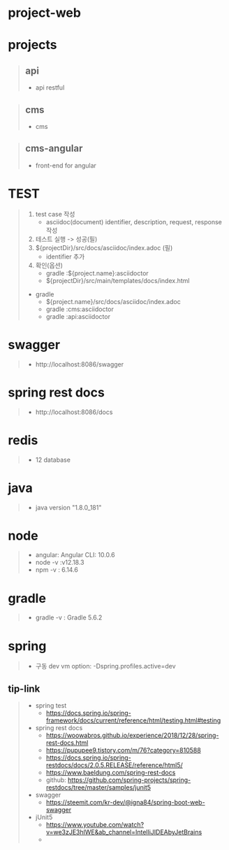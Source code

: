 project-web
===

# projects

> ## api
> - api restful

> ## cms
> - cms

> ## cms-angular
> - front-end for angular


# TEST
> 1. test case 작성
>    - asciidoc(document) identifier, description, request, response 작성
> 2. 테스트 실행 -> 성공(필)
> 3. ${projectDir}/src/docs/asciidoc/index.adoc   (필)
>     -  identifier 추가
> 4. 확인(옵션)
>     - gradle :${project.name}:asciidoctor
>     - ${projectDir}/src/main/templates/docs/index.html
>     
> - gradle
>   - ${project.name}/src/docs/asciidoc/index.adoc
>   -  gradle :cms:asciidoctor
>   -  gradle :api:asciidoctor


# swagger
> - http://localhost:8086/swagger


# spring rest docs
> - http://localhost:8086/docs

# redis
> - 12 database

# java
> - java version "1.8.0_181"


# node
> - angular: Angular CLI: 10.0.6
> - node -v :v12.18.3
> - npm -v : 6.14.6

# gradle
> - gradle -v : Gradle 5.6.2


# spring
> - 구동 dev vm option: -Dspring.profiles.active=dev 


## tip-link
> - spring test
>   - https://docs.spring.io/spring-framework/docs/current/reference/html/testing.html#testing
> - spring rest docs
>   - https://woowabros.github.io/experience/2018/12/28/spring-rest-docs.html
>   - https://pupupee9.tistory.com/m/76?category=810588
>   - https://docs.spring.io/spring-restdocs/docs/2.0.5.RELEASE/reference/html5/
>   - https://www.baeldung.com/spring-rest-docs
>   - github: https://github.com/spring-projects/spring-restdocs/tree/master/samples/junit5
> - swagger
>   - https://steemit.com/kr-dev/@igna84/spring-boot-web-swagger
> - jUnit5
>   - https://www.youtube.com/watch?v=we3zJE3hlWE&ab_channel=IntelliJIDEAbyJetBrains
>   - 

